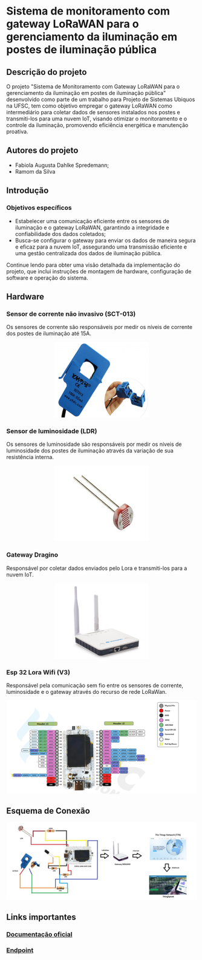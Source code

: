 # Sistema de monitoramento com gateway LoRaWAN para o gerenciamento da iluminação em postes de iluminação pública

## Descrição do projeto
O projeto "Sistema de Monitoramento com Gateway LoRaWAN para o gerenciamento da iluminação em postes de iluminação pública" desenvolvido como parte de um trabalho para Projeto de Sistemas Ubiquos na UFSC, tem como objetivo empregar o gateway LoRaWAN como intermediário para coletar dados de sensores instalados nos postes e transmiti-los para uma nuvem IoT, visando otimizar o monitoramento e o controle da iluminação, promovendo eficiência energética e manutenção proativa.

## Autores do projeto
* Fabiola Augusta Dahlke Spredemann;
* Ramom da Silva

## Introdução

### Objetivos específicos
* Estabelecer uma comunicação eficiente entre os sensores de iluminação e o gateway LoRaWAN, garantindo a integridade e confiabilidade dos dados coletados;
* Busca-se configurar o gateway para enviar os dados de maneira segura e eficaz para a nuvem IoT, assegurando uma transmissão eficiente e uma gestão centralizada dos dados de iluminação pública.

Continue lendo para obter uma visão detalhada da implementação do projeto, que inclui instruções de montagem de hardware, configuração de software e operação do sistema.

## Hardware

### Sensor de corrente não invasivo (SCT-013)
<p>Os sensores de corrente são responsáveis por medir os níveis de corrente dos postes de iluminação até 15A.</p>
<div align="center">
    <img src="hardware_utilizado/sensor de corrente.png" width="250" height="200">
</div>

### Sensor de luminosidade (LDR)
<p>Os sensores de luminosidade são responsáveis por medir os níveis de luminosidade dos postes de iluminação através da variação de sua resistência interna.</p>
<div align="center">
    <img src="hardware_utilizado/sensor de luminosidade.png" width="250" height="200">
</div>

### Gateway Dragino
<p>Responsável por coletar dados enviados pelo Lora e transmiti-los para a nuvem IoT.</p>
<div align="center">
    <img src="hardware_utilizado/dragino.png" width="250" height="200">
</div>

### Esp 32 Lora Wifi (V3)
<p>Responsável pela comunicação sem fio entre os sensores de corrente, luminosidade e o gateway através do recurso de rede LoRaWan.</p>
<img src="hardware_utilizado/esp 32 wifi v3.png">



## Esquema de Conexão
<img src="hardware_utilizado/esquema_conexao.jpg">

###

## Links importantes
### [Documentação oficial](https://www.thethingsindustries.com/docs/integrations/cloud-integrations/thingspeak/)
### [Endpoint](https://api.thingspeak.com/things_network/v3/update)




 
